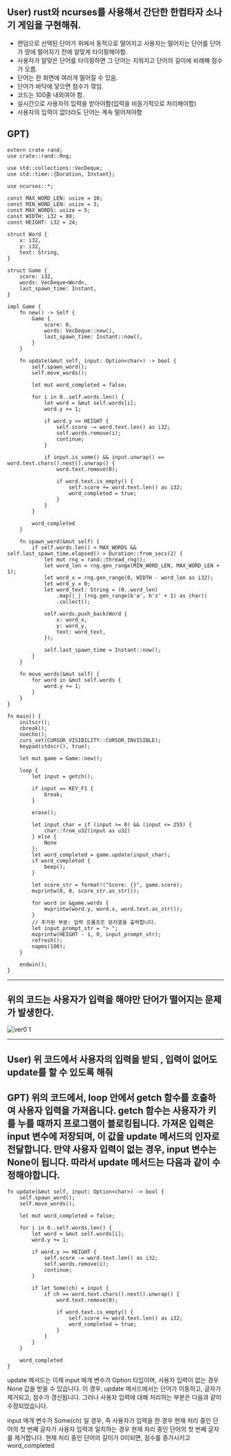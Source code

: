 ## User) rust와 ncurses를 사용해서 간단한 한컴타자 소나기 게임을 구현해줘.
* 랜덤으로 선택된 단어가 위에서 동적으로 떨어지고 사용자는 떨어지는 단어를 단어가 땅에 떨어지기 전에 알맞게 타이핑해야함.
* 사용자가 알맞은 단어를 타이핑하면 그 단어는 지워지고 단어의 길이에 비례해 점수가 오름.
* 단어는 한 화면에 여러개 떨어질 수 있음.
* 단어가 바닥에 닿으면 점수가 깎임.
* 코드는 100줄 내외여야 함.
* 실시간으로 사용자의 입력을 받아야함(입력을 비동기적으로 처리해야함)
* 사용자의 입력이 없더라도 단어는 계속 떨어져야함

## GPT) 
```
extern crate rand;
use crate::rand::Rng;

use std::collections::VecDeque;
use std::time::{Duration, Instant};

use ncurses::*;

const MAX_WORD_LEN: usize = 10;
const MIN_WORD_LEN: usize = 3;
const MAX_WORDS: usize = 5;
const WIDTH: i32 = 80;
const HEIGHT: i32 = 24;

struct Word {
    x: i32,
    y: i32,
    text: String,
}

struct Game {
    score: i32,
    words: VecDeque<Word>,
    last_spawn_time: Instant,
}

impl Game {
    fn new() -> Self {
        Game {
            score: 0,
            words: VecDeque::new(),
            last_spawn_time: Instant::now(),
        }
    }

    fn update(&mut self, input: Option<char>) -> bool {
        self.spawn_word();
        self.move_words();

        let mut word_completed = false;

        for i in 0..self.words.len() {
            let word = &mut self.words[i];
            word.y += 1;

            if word.y >= HEIGHT {
                self.score -= word.text.len() as i32;
                self.words.remove(i);
                continue;
            }

            if input.is_some() && input.unwrap() == word.text.chars().next().unwrap() {
                word.text.remove(0);

                if word.text.is_empty() {
                    self.score += word.text.len() as i32;
                    word_completed = true;
                }
            }
        }

        word_completed
    }

    fn spawn_word(&mut self) {
        if self.words.len() < MAX_WORDS && self.last_spawn_time.elapsed() > Duration::from_secs(2) {
            let mut rng = rand::thread_rng();
            let word_len = rng.gen_range(MIN_WORD_LEN, MAX_WORD_LEN + 1);
            let word_x = rng.gen_range(0, WIDTH - word_len as i32);
            let word_y = 0;
            let word_text: String = (0..word_len)
                .map(|_| (rng.gen_range(b'a', b'z' + 1) as char))
                .collect();

            self.words.push_back(Word {
                x: word_x,
                y: word_y,
                text: word_text,
            });

            self.last_spawn_time = Instant::now();
        }
    }

    fn move_words(&mut self) {
        for word in &mut self.words {
            word.y += 1;
        }
    }
}

fn main() {
    initscr();
    cbreak();
    noecho();
    curs_set(CURSOR_VISIBILITY::CURSOR_INVISIBLE);
    keypad(stdscr(), true);

    let mut game = Game::new();

    loop {
        let input = getch();

        if input == KEY_F1 {
            break;
        }

        erase();

        let input_char = if (input >= 0) && (input <= 255) {
            char::from_u32(input as u32)
        } else {
            None
        };
        let word_completed = game.update(input_char);
        if word_completed {
            beep();
        }

        let score_str = format!("Score: {}", game.score);
        mvprintw(0, 0, score_str.as_str());

        for word in &game.words {
            mvprintw(word.y, word.x, word.text.as_str());
        }
        // 추가된 부분: 입력 프롬프트 문자열을 출력합니다.
        let input_prompt_str = "> ";
        mvprintw(HEIGHT - 1, 0, input_prompt_str);
        refresh();
        napms(100);
    }

    endwin();
}
```

**********************************
## 위의 코드는 사용자가 입력을 해야만 단어가 떨어지는 문제가 발생한다.
![ver0 1](https://user-images.githubusercontent.com/38421491/232242320-06fb7e02-e595-4144-8eed-ed420568bf02.gif)

***********************************

## User) 위 코드에서 사용자의 입력을 받되 , 입력이 없어도 update를 할 수 있도록 해줘

## GPT) 위의 코드에서, loop 안에서 getch 함수를 호출하여 사용자 입력을 가져옵니다. getch 함수는 사용자가 키를 누를 때까지 프로그램이 블로킹됩니다. 가져온 입력은 input 변수에 저장되며, 이 값을 update 메서드의 인자로 전달합니다. 만약 사용자 입력이 없는 경우, input 변수는 None이 됩니다. 따라서 update 메서드는 다음과 같이 수정해야합니다.

```
fn update(&mut self, input: Option<char>) -> bool {
    self.spawn_word();
    self.move_words();

    let mut word_completed = false;

    for i in 0..self.words.len() {
        let word = &mut self.words[i];
        word.y += 1;

        if word.y >= HEIGHT {
            self.score -= word.text.len() as i32;
            self.words.remove(i);
            continue;
        }

        if let Some(ch) = input {
            if ch == word.text.chars().next().unwrap() {
                word.text.remove(0);

                if word.text.is_empty() {
                    self.score += word.text.len() as i32;
                    word_completed = true;
                }
            }
        }
    }

    word_completed
}
```
update 메서드는 이제 input 매개 변수가 Option<char> 타입이며, 사용자 입력이 없는 경우 None 값을 받을 수 있습니다. 이 경우, update 메서드에서는 단어가 이동하고, 글자가 제거되고, 점수가 갱신됩니다. 그러나 사용자 입력에 대해 처리하는 부분은 다음과 같이 수정되었습니다.

input 매개 변수가 Some(ch) 일 경우, 즉 사용자가 입력을 한 경우
현재 처리 중인 단어의 첫 번째 글자가 사용자 입력과 일치하는 경우
현재 처리 중인 단어의 첫 번째 글자를 제거합니다.
현재 처리 중인 단어의 길이가 0이되면, 점수를 증가시키고 word_completed
    


